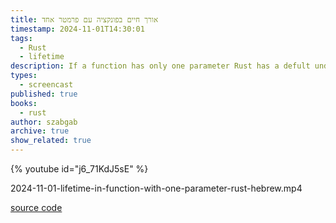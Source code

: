 ```yaml
---
title: אורך חיים בפונקציה עם פרמטר אחד
timestamp: 2024-11-01T14:30:01
tags:
  - Rust
  - lifetime
description: If a function has only one parameter Rust has a defult understanding of the lifetime of that parameter. Sometimes it is incorrect.
types:
  - screencast
published: true
books:
  - rust
author: szabgab
archive: true
show_related: true
---
```



{% youtube id="j6_71KdJ5sE" %}

2024-11-01-lifetime-in-function-with-one-parameter-rust-hebrew.mp4


[source code](https://rust.code-maven.com/slides/rust/function-receiving-and-returning-one-reference.html)

